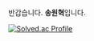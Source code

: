 반갑습니다. **송원혁**입니다.

[![Solved.ac Profile](http://mazassumnida.wtf/api/generate_badge?boj=Songwonhyuk)](https://solved.ac/Songwonhyuk)<br/>

